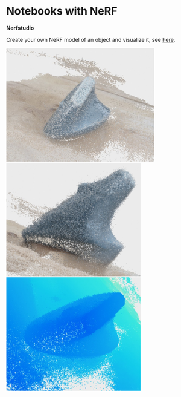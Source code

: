 # Notebooks with NeRF

**Nerfstudio**

Create your own NeRF model of an object and visualize it, see [here](https://github.com/deeepwin/nerf/blob/main/nerfstudio.ipynb).

<img src="pics/mouse-2-1.jpg" height="300"/>
<img src="pics/mouse-2-2.jpg" height="300"/>
<img src="pics/mouse-2-3.jpg" height="300"/>
